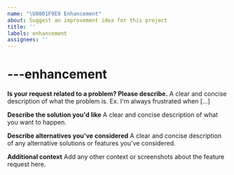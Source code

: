 ```yaml
---
name: "\U0001F9E9 Enhancement"
about: Suggest an improvement idea for this project
title: ''
labels: enhancement
assignees: ''
---
```


# ---enhancement

**Is your request related to a problem? Please describe.** A clear and concise description of what the problem is. Ex. I'm always frustrated when \[...\]

**Describe the solution you'd like** A clear and concise description of what you want to happen.

**Describe alternatives you've considered** A clear and concise description of any alternative solutions or features you've considered.

**Additional context** Add any other context or screenshots about the feature request here.


